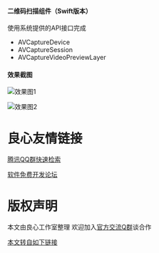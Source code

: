 #### 二维码扫描组件（Swift版本）
使用系统提供的API接口完成
- AVCaptureDevice
- AVCaptureSession
- AVCaptureVideoPreviewLayer

#### 效果截图
![效果图1](http://git.oschina.net/fireant/Swift_Qr_Scan/raw/master/screen/IMG_0017.PNG)

![效果图2](http://git.oschina.net/fireant/Swift_Qr_Scan/raw/master/screen/IMG_0018.PNG)


 # 良心友情链接

[腾讯QQ群快速检索](http://u.720life.cn/s/8cf73f7c)

[软件免费开发论坛](http://u.720life.cn/s/bbb01dc0)

# 版权声明 

本文由良心工作室整理 欢迎加入[官方交流Q群](https://u.720life.cn/s/f2316816)谈合作

[本文转自如下链接](http://u.720life.cn/g/2e71d0f0a5c601172267ba20d3a43c6e225cd98f05b4e6e7c43203508885cd00a6af56d224423e922322d5d3961127832e633251db4ffc4ce2d0cae4e961912f7b3a8119cc2c73e4f0f2849f9b4fe110)